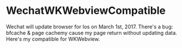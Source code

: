 # WechatWKWebviewCompatible
Wechat will update browser for Ios on March 1st, 2017. There's a bug:  bfcache &amp; page cachemy cause my page return without updating data. Here's my compatible for WKWebview.

